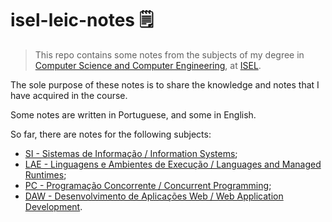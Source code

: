 # isel-leic-notes 🗒️

> This repo contains some notes from the subjects of my degree in [Computer Science and Computer Engineering](https://www.isel.pt/en/curso/bsc-degree/computer-science-and-computer-engineering), at [ISEL](https://www.isel.pt/).

The sole purpose of these notes is to share the knowledge and notes that I have acquired in the course.

Some notes are written in Portuguese, and some in English.

So far, there are notes for the following subjects:

* [SI - Sistemas de Informação / Information Systems](./si);
* [LAE - Linguagens e Ambientes de Execução / Languages and Managed Runtimes](./lae);
* [PC -  Programação Concorrente / Concurrent Programming](./pc);
* [DAW - Desenvolvimento de Aplicações Web / Web Application Development](./daw).
